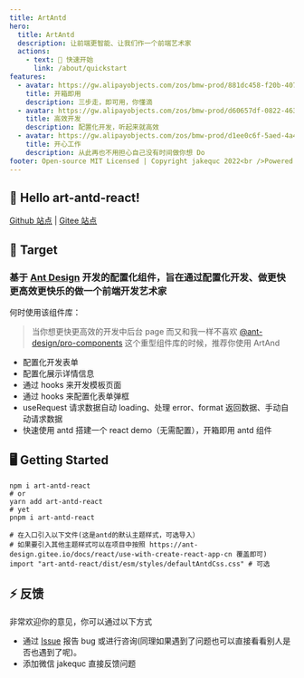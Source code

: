 ```yaml
---
title: ArtAntd
hero:
  title: ArtAntd
  description: 让前端更智能、让我们作一个前端艺术家
  actions:
    - text: 🚀 快速开始
      link: /about/quickstart
features:
  - avatar: https://gw.alipayobjects.com/zos/bmw-prod/881dc458-f20b-407b-947a-95104b5ec82b/k79dm8ih_w144_h144.png
    title: 开箱即用
    description: 三步走，即可用，你懂滴
  - avatar: https://gw.alipayobjects.com/zos/bmw-prod/d60657df-0822-4631-9d7c-e7a869c2f21c/k79dmz3q_w126_h126.png
    title: 高效开发
    description: 配置化开发，听起来就高效
  - avatar: https://gw.alipayobjects.com/zos/bmw-prod/d1ee0c6f-5aed-4a45-a507-339a4bfe076c/k7bjsocq_w144_h144.png
    title: 开心工作
    description: 从此再也不用担心自己没有时间做你想 Do
footer: Open-source MIT Licensed | Copyright jakequc 2022<br />Powered by [dumi](https://d.umijs.org)
---
```


## 🌈 Hello art-antd-react!

[Github 站点](https://fe-domain.github.io/art-antd-react/) | [Gitee 站点](https://gitee.com/fedomain/art-antd-react/pages)

## 🍭 Target

### 基于 [Ant Design](https://ant-design.gitee.io/components/overview-cn/) 开发的配置化组件，旨在通过配置化开发、做更快更高效更快乐的做一个前端开发艺术家

何时使用该组件库：

> 当你想更快更高效的开发中后台 page 而又和我一样不喜欢 [@ant-design/pro-components](https://procomponents.ant.design/) 这个重型组件库的时候，推荐你使用 ArtAnd

- 配置化开发表单
- 配置化展示详情信息
- 通过 hooks 来开发模板页面
- 通过 hooks 来配置化表单弹框
- useRequest 请求数据自动 loading、处理 error、format 返回数据、手动自动请求数据
- 快速使用 antd 搭建一个 react demo（无需配置），开箱即用 antd 组件

## 🖥 Getting Started

```shell
npm i art-antd-react
# or
yarn add art-antd-react
# yet
pnpm i art-antd-react

# 在入口引入以下文件(这是antd的默认主题样式，可选导入）
# 如果要引入其他主题样式可以在项目中按照 https://ant-design.gitee.io/docs/react/use-with-create-react-app-cn 覆盖即可)
import "art-antd-react/dist/esm/styles/defaultAntdCss.css" # 可选

```

## ⚡ 反馈

非常欢迎你的意见，你可以通过以下方式

- 通过 [Issue](https://github.com/oneQorg/art-antd-react/issues) 报告 bug 或进行咨询(同理如果遇到了问题也可以直接看看别人是否也遇到了呢)。
- 添加微信 jakequc 直接反馈问题
